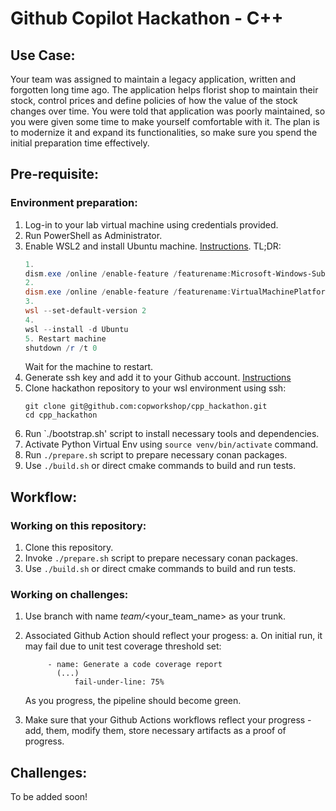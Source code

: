 # Github Copilot Hackathon - C++

## Use Case: 

Your team was assigned to maintain a legacy application, written and forgotten long time ago. The application helps florist shop to maintain their stock, control prices and define policies of how the value of the stock changes over time.
You were told that application was poorly maintained, so you were given some time to make yourself comfortable with it. The plan is to modernize it and expand its functionalities, so make sure you spend the initial preparation time effectively.


## Pre-requisite:

### Environment preparation:
1.	Log-in to your lab virtual machine using credentials provided.
2.	Run PowerShell as Administrator.
3.  Enable WSL2 and install Ubuntu machine. [Instructions](https://docs.microsoft.com/en-us/windows/wsl/install). 
    TL;DR:
    ```powershell
    1. 
    dism.exe /online /enable-feature /featurename:Microsoft-Windows-Subsystem-Linux /all /norestart
    2.
    dism.exe /online /enable-feature /featurename:VirtualMachinePlatform /all /norestart
    3.
    wsl --set-default-version 2
    4. 
    wsl --install -d Ubuntu
    5. Restart machine
    shutdown /r /t 0
    ```
    Wait for the machine to restart.
4.	Generate ssh key and add it to your Github account. [Instructions](https://docs.github.com/en/github/authenticating-to-github/connecting-to-github-with-ssh)
5.  Clone hackathon repository to your wsl environment using ssh:
    ```
    git clone git@github.com:copworkshop/cpp_hackathon.git
    cd cpp_hackathon
    ```
6.  Run `./bootstrap.sh' script to install necessary tools and dependencies.
7.  Activate Python Virtual Env using `source venv/bin/activate` command.
8.  Run `./prepare.sh` script to prepare necessary conan packages.
9.  Use `./build.sh` or direct cmake commands to build and run tests.


## Workflow:

### Working on this repository:
1. Clone this repository.
2. Invoke `./prepare.sh` script to prepare necessary conan packages.
3. Use `./build.sh` or direct cmake commands to build and run tests.

### Working on challenges:
1. Use branch with name *team/*<your_team_name> as your trunk.
2. Associated Github Action should reflect your progess:
    a. On initial run, it may fail due to unit test coverage threshold set:

            
            - name: Generate a code coverage report
              (...)
                  fail-under-line: 75%
    As you progress, the pipeline should become green.
3. Make sure that your Github Actions workflows reflect your progress - add, them, modify them, store necessary artifacts as a proof of progress.


## Challenges:

To be added soon!